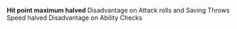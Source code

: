 **Hit point maximum halved**
Disadvantage on Attack rolls and Saving Throws
Speed halved
Disadvantage on Ability Checks

